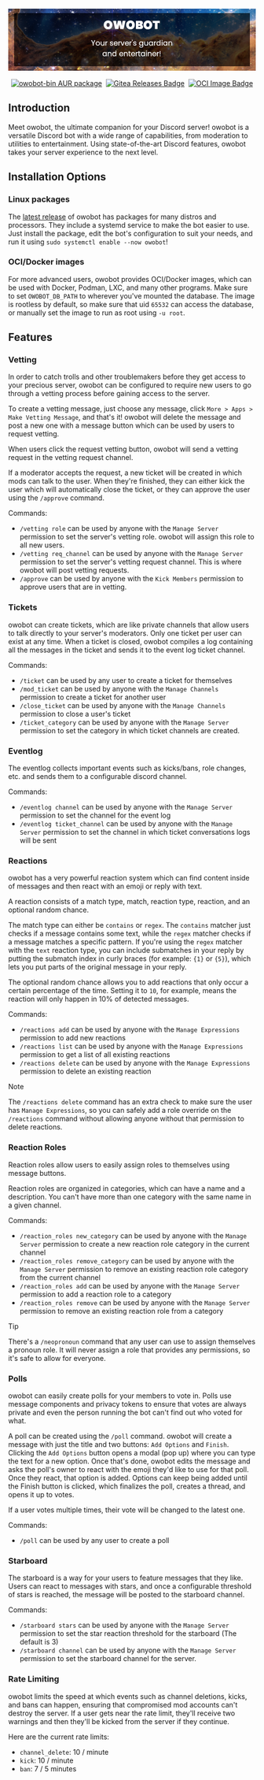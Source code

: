 <p align="center">
  <img src="assets/images/banner.png">
</p>

<p align = "center">
  <a href="https://aur.archlinux.org/packages/owobot-bin/"><img alt="owobot-bin AUR package" src="https://img.shields.io/aur/version/owobot-bin?label=owobot-bin&logo=archlinux&style=for-the-badge"></a>&nbsp;
  <a href="https://gitea.elara.ws/owobot/owobot/releases/latest"><img alt="Gitea Releases Badge" src="https://img.shields.io/badge/gitea-release-609926?logo=gitea&style=for-the-badge"></a>&nbsp;
  <a href="https://gitea.elara.ws/owobot/-/packages/container/owobot/latest"><img alt="OCI Image Badge" src="https://img.shields.io/badge/oci-images-24184C?logo=opencontainersinitiative&style=for-the-badge"></a>
</p>

## Introduction

Meet owobot, the ultimate companion for your Discord server! owobot is a versatile Discord bot with a wide range of capabilities, from moderation to utilities to entertainment. Using state-of-the-art Discord features, owobot takes your server experience to the next level.

## Installation Options

### Linux packages

The [latest release](https://gitea.elara.ws/owobot/owobot/releases/latest) of owobot has packages for many distros and processors. They include a systemd service to make the bot easier to use. Just install the package, edit the bot's configuration to suit your needs, and run it using `sudo systemctl enable --now owobot`!

### OCI/Docker images

For more advanced users, owobot provides OCI/Docker images, which can be used with Docker, Podman, LXC, and many other programs. Make sure to set `OWOBOT_DB_PATH` to wherever you've mounted the database. The image is rootless by default, so make sure that uid `65532` can access the database, or manually set the image to run as root using `-u root`.

## Features

### Vetting

In order to catch trolls and other troublemakers before they get access to your precious server, owobot can be configured to require new users to go through a vetting process before gaining access to the server.

To create a vetting message, just choose any message, click `More > Apps > Make Vetting Message`, and that's it! owobot will delete the message and post a new one with a message button which can be used by users to request vetting.

When users click the request vetting button, owobot will send a vetting request in the vetting request channel.

If a moderator accepts the request, a new ticket will be created in which mods can talk to the user. When they're finished, they can either kick the user which will automatically close the ticket, or they can approve the user using the `/approve` command.

Commands:

- `/vetting role` can be used by anyone with the `Manage Server` permission to set the server's vetting role. owobot will assign this role to all new users.
- `/vetting req_channel` can be used by anyone with the `Manage Server` permission to set the server's vetting request channel. This is where owobot will post vetting requests.
- `/approve` can be used by anyone with the `Kick Members` permission to approve users that are in vetting.

### Tickets

owobot can create tickets, which are like private channels that allow users to talk directly to your server's moderators. Only one ticket per user can exist at any time. When a ticket is closed, owobot compiles a log containing all the messages in the ticket and sends it to the event log ticket channel.

Commands:

- `/ticket` can be used by any user to create a ticket for themselves
- `/mod_ticket` can be used by anyone with the `Manage Channels` permission to create a ticket for another user
- `/close_ticket` can be used by anyone with the `Manage Channels` permission to close a user's ticket
- `/ticket_category` can be used by anyone with the `Manage Server` permission to set the category in which ticket channels are created.

### Eventlog

The eventlog collects important events such as kicks/bans, role changes, etc. and sends them to a configurable discord channel.

Commands:

- `/eventlog channel` can be used by anyone with the `Manage Server` permission to set the channel for the event log
- `/eventlog ticket_channel` can be used by anyone with the `Manage Server` permission to set the channel in which ticket conversations logs will be sent

### Reactions

owobot has a very powerful reaction system which can find content inside of messages and then react with an emoji or reply with text.

A reaction consists of a match type, match, reaction type, reaction, and an optional random chance.

The match type can either be `contains` or `regex`. The `contains` matcher just checks if a message contains some text, while the `regex` matcher checks if a message matches a specific pattern. If you're using the `regex` matcher with the `text` reaction type, you can include submatches in your reply by putting the submatch index in curly braces (for example: `{1}` or `{5}`), which lets you put parts of the original message in your reply.

The optional random chance allows you to add reactions that only occur a certain percentage of the time. Setting it to `10`, for example, means the reaction will only happen in 10% of detected messages.

Commands:

- `/reactions add` can be used by anyone with the `Manage Expressions` permission to add new reactions
- `/reactions list` can be used by anyone with the `Manage Expressions` permission to get a list of all existing reactions
- `/reactions delete` can be used by anyone with the `Manage Expressions` permission to delete an existing reaction

> [!NOTE]
> The `/reactions delete` command has an extra check to make sure the user has `Manage Expressions`, so you can safely add a role override on the `/reactions` command without allowing anyone without that permission to delete reactions.

### Reaction Roles

Reaction roles allow users to easily assign roles to themselves using message buttons.

Reaction roles are organized in categories, which can have a name and a description. You can't have more than one category with the same name in a given channel.

Commands:

- `/reaction_roles new_category` can be used by anyone with the `Manage Server` permission to create a new reaction role category in the current channel
- `/reaction_roles remove_category` can be used by anyone with the `Manage Server` permission to remove an existing reaction role category from the current channel
- `/reaction_roles add` can be used by anyone with the `Manage Server` permission to add a reaction role to a category
- `/reaction_roles remove` can be used by anyone with the `Manage Server` permission to remove an existing reaction role from a category

> [!TIP]
> There's a `/neopronoun` command that any user can use to assign themselves a pronoun role. It will never assign a role that provides any permissions, so it's safe to allow for everyone.

### Polls

owobot can easily create polls for your members to vote in. Polls use message components and privacy tokens to ensure that votes are always private and even the person running the bot can't find out who voted for what.

A poll can be created using the `/poll` command. owobot will create a message with just the title and two buttons: `Add Options` and `Finish`. Clicking the `Add Options` button opens a modal (pop up) where you can type the text for a new option. Once that's done, owobot edits the message and asks the poll's owner to react with the emoji they'd like to use for that poll. Once they react, that option is added. Options can keep being added until the Finish button is clicked, which finalizes the poll, creates a thread, and opens it up to votes.

If a user votes multiple times, their vote will be changed to the latest one.

Commands:

- `/poll` can be used by any user to create a poll

### Starboard

The starboard is a way for your users to feature messages that they like. Users can react to messages with stars, and once a configurable threshold of stars is reached, the message will be posted to the starboard channel.

Commands:

- `/starboard stars` can be used by anyone with the `Manage Server` permission to set the star reaction threshold for the starboard (The default is 3)
- `/starboard channel` can be used by anyone with the `Manage Server` permission to set the starboard channel for the server.

### Rate Limiting

owobot limits the speed at which events such as channel deletions, kicks, and bans can happen, ensuring that compromised mod accounts can't destroy the server. If a user gets near the rate limit, they'll receive two warnings and then they'll be kicked from the server if they continue.

Here are the current rate limits:

- `channel_delete`: 10 / minute
- `kick`: 10 / minute
- `ban`: 7 / 5 minutes
